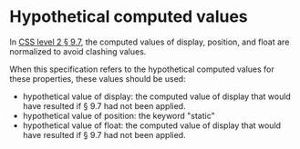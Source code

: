 # Hypothetical computed values

In [CSS level 2 § 9.7](https://www.w3.org/TR/CSS2/visuren.html#dis-pos-flo),
the computed values of display, position, and float are normalized
to avoid clashing values.

When this specification refers to the hypothetical computed values
for these properties,
these values should be used:

  * hypothetical value of display: the computed value of display
    that would have resulted if § 9.7 had not been applied.
  * hypothetical value of position: the keyword "static"
  * hypothetical value of float: the computed value of display
    that would have resulted if § 9.7 had not been applied.

[CSS level 2 § 9.7]: https://www.w3.org/TR/CSS2/visuren.html#dis-pos-flo


